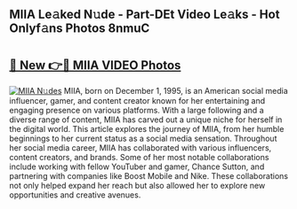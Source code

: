 ## MIIA Le𝚊ked N𝚞de - Part-DEt Video Le𝚊ks - Hot Onlyf𝚊ns Photos 8nmuC

# <h2><a href="http://ac42922.deff.icu/?id=MIIA">🔗 New 👉🔴 MIIA VIDEO Photos</a></h2>

[![MIIA N𝚞des](https://i.imgur.com/rIISA9y.gif)](http://ac42922.deff.icu/?id=MIIA)
MIIA, born on December 1, 1995, is an American social media influencer, gamer, and content creator known for her entertaining and engaging presence on various platforms. With a large following and a diverse range of content, MIIA has carved out a unique niche for herself in the digital world. This article explores the journey of MIIA, from her humble beginnings to her current status as a social media sensation. Throughout her social media career, MIIA has collaborated with various influencers, content creators, and brands. Some of her most notable collaborations include working with fellow YouTuber and gamer, Chance Sutton, and partnering with companies like Boost Mobile and Nike. These collaborations not only helped expand her reach but also allowed her to explore new opportunities and creative avenues.
